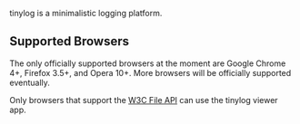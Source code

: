 tinylog is a minimalistic logging platform.


Supported Browsers
------------------

The only officially supported browsers at the moment are Google Chrome 4+, Firefox 3.5+,
and Opera 10+. More browsers will be officially supported eventually.

Only browsers that support the [W3C File API] can use the tinylog viewer app.


  [W3C File API]: http://www.w3.org/TR/FileAPI/
